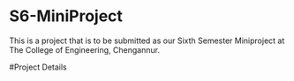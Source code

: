 # S6-MiniProject
This is a project that is to be submitted as our Sixth Semester Miniproject at The College of Engineering, Chengannur.

#Project Details
